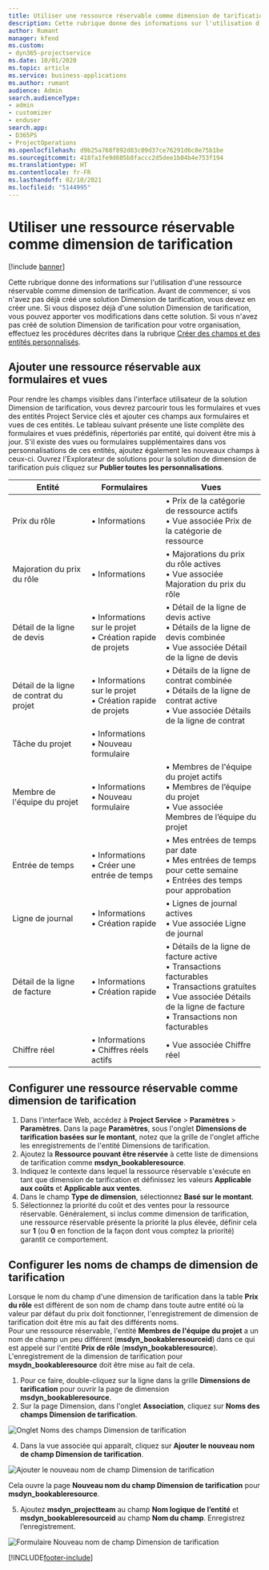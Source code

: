 ```yaml
---
title: Utiliser une ressource réservable comme dimension de tarification
description: Cette rubrique donne des informations sur l'utilisation d'une ressource réservable comme dimension de tarification.
author: Rumant
manager: kfend
ms.custom:
- dyn365-projectservice
ms.date: 10/01/2020
ms.topic: article
ms.service: business-applications
ms.author: rumant
audience: Admin
search.audienceType:
- admin
- customizer
- enduser
search.app:
- D365PS
- ProjectOperations
ms.openlocfilehash: d9b25a768f892d83c09d37ce76291d6c8e75b1be
ms.sourcegitcommit: 418fa1fe9d605b8faccc2d5dee1b04b4e753f194
ms.translationtype: HT
ms.contentlocale: fr-FR
ms.lasthandoff: 02/10/2021
ms.locfileid: "5144995"
---
```

# <a name="use-bookable-resource-as-a-pricing-dimension"></a>Utiliser une ressource réservable comme dimension de tarification

[!include [banner](../includes/psa-now-project-operations.md)]

Cette rubrique donne des informations sur l'utilisation d'une ressource réservable comme dimension de tarification. Avant de commencer, si vos n'avez pas déjà créé une solution Dimension de tarification, vous devez en créer une. Si vous disposez déjà d'une solution Dimension de tarification, vous pouvez apporter vos modifications dans cette solution. Si vous n'avez pas créé de solution Dimension de tarification pour votre organisation, effectuez les procédures décrites dans la rubrique [Créer des champs et des entités personnalisés](create-custom-fields-entities.md).

## <a name="add-bookable-resource-to-forms-and-views"></a>Ajouter une ressource réservable aux formulaires et vues
Pour rendre les champs visibles dans l'interface utilisateur de la solution Dimension de tarification, vous devrez parcourir tous les formulaires et vues des entités Project Service clés et ajouter ces champs aux formulaires et vues de ces entités.
Le tableau suivant présente une liste complète des formulaires et vues prédéfinis, répertoriés par entité, qui doivent être mis à jour. S'il existe des vues ou formulaires supplémentaires dans vos personnalisations de ces entités, ajoutez également les nouveaux champs à ceux-ci.
Ouvrez l'Explorateur de solutions pour la solution de dimension de tarification puis cliquez sur **Publier toutes les personnalisations**.


|   Entité        | Formulaires   |Vues        |
| ------------------------------|---------------------------------|----------------------------------|
|  Prix du rôle|• Informations |• Prix de la catégorie de ressource actifs<br> • Vue associée Prix de la catégorie de ressource|
|  Majoration du prix du rôle|• Informations|• Majorations du prix du rôle actives<br>• Vue associée Majoration du prix du rôle|
|  Détail de la ligne de devis|• Informations sur le projet<br>• Création rapide de projets|• Détail de la ligne de devis active<br>• Détails de la ligne de devis combinée<br>• Vue associée Détail de la ligne de devis|
|  Détail de la ligne de contrat du projet|• Informations sur le projet<br>• Création rapide de projets|• Détails de la ligne de contrat combinée<br>• Détails de la ligne de contrat active<br>• Vue associée Détails de la ligne de contrat|
|  Tâche du projet|• Informations<br>• Nouveau formulaire||
|  Membre de l'équipe du projet|• Informations<br>• Nouveau formulaire|• Membres de l'équipe du projet actifs<br>• Membres de l’équipe du projet<br>• Vue associée Membres de l’équipe du projet|
|  Entrée de temps|• Informations<br>• Créer une entrée de temps|• Mes entrées de temps par date<br>• Mes entrées de temps pour cette semaine<br>• Entrées des temps pour approbation|
|  Ligne de journal|• Informations<br>• Création rapide|• Lignes de journal actives<br>• Vue associée Ligne de journal|
|  Détail de la ligne de facture|• Informations<br>• Création rapide|• Détails de la ligne de facture active<br>• Transactions facturables<br>• Transactions gratuites<br>• Vue associée Détails de la ligne de facture<br>• Transactions non facturables|
|  Chiffre réel|• Informations<br>• Chiffres réels actifs|• Vue associée Chiffre réel|

## <a name="set-up-bookable-resource-as-a-pricing-dimension"></a>Configurer une ressource réservable comme dimension de tarification

1. Dans l'interface Web, accédez à **Project Service** > **Paramètres** > **Paramètres**. Dans la page **Paramètres**, sous l'onglet **Dimensions de tarification basées sur le montant**, notez que la grille de l'onglet affiche les enregistrements de l'entité Dimensions de tarification. 
2. Ajoutez la **Ressource pouvant être réservée** à cette liste de dimensions de tarification comme **msdyn_bookableresource**. 
3. Indiquez le contexte dans lequel la ressource réservable s'exécute en tant que dimension de tarification et définissez les valeurs **Applicable aux coûts** et **Applicable aux ventes**.
4. Dans le champ **Type de dimension**, sélectionnez **Basé sur le montant**. 
5. Sélectionnez la priorité du coût et des ventes pour la ressource réservable. Généralement, si inclus comme dimension de tarification, une ressource réservable présente la priorité la plus élevée, définir cela sur **1** (ou **0** en fonction de la façon dont vous comptez la priorité) garantit ce comportement.

## <a name="set-up-pricing-dimension-field-names"></a>Configurer les noms de champs de dimension de tarification

Lorsque le nom du champ d'une dimension de tarification dans la table **Prix du rôle** est différent de son nom de champ dans toute autre entité où la valeur par défaut du prix doit fonctionner, l'enregistrement de dimension de tarification doit être mis au fait des différents noms.    
Pour une ressource réservable, l'entité **Membres de l'équipe du projet** a un nom de champ un peu différent (**msdyn_bookableresourceid**) dans ce qui est appelé sur l'entité **Prix de rôle** (**msdyn_bookableresource**). L'enregistrement de la dimension de tarification pour **msydn_bookableresource** doit être mise au fait de cela. 
1. Pour ce faire, double-cliquez sur la ligne dans la grille **Dimensions de tarification** pour ouvrir la page de dimension **msdyn_bookableresource**.
2. Sur la page Dimension, dans l'onglet **Association**, cliquez sur **Noms des champs Dimension de tarification**.

 ![Onglet Noms des champs Dimension de tarification](media/PD-fieldname.png)

4. Dans la vue associée qui apparaît, cliquez sur **Ajouter le nouveau nom de champ Dimension de tarification**.

 ![Ajouter le nouveau nom de champ Dimension de tarification](media/Add-NewPD-fieldname.png)


Cela ouvre la page **Nouveau nom du champ Dimension de tarification** pour **msdyn_bookableresource**. 

5. Ajoutez **msdyn_projectteam** au champ **Nom logique de l’entité** et **msdyn_bookableresourceid** au champ **Nom du champ**. Enregistrez l’enregistrement.

 ![Formulaire Nouveau nom de champ Dimension de tarification](media/PD-fieldname-Added.png)


[!INCLUDE[footer-include](../includes/footer-banner.md)]